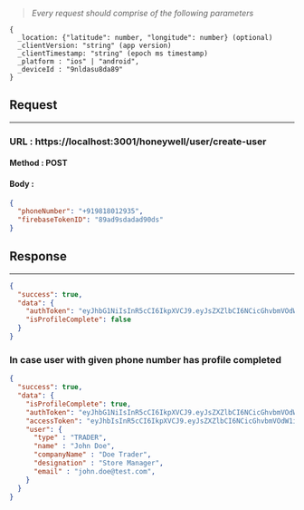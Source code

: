 > _Every request should comprise of the following parameters_

```
{
  _location: {"latitude": number, "longitude": number} (optional)
  _clientVersion: "string" (app version)
  _clientTimestamp: "string" (epoch ms timestamp)
  _platform : "ios" | "android",
  _deviceId : "9nldasu8da89"
}
```

## Request

---

### URL : https://localhost:3001/honeywell/user/create-user

#### Method : **POST**

#### Body :

```json
{
  "phoneNumber": "+919818012935",
  "firebaseTokenID": "89ad9sdadad90ds"
}
```

## Response

---

```json
{
  "success": true,
  "data": {
    "authToken": "eyJhbG1NiIsInR5cCI6IkpXVCJ9.eyJsZXZlbCI6NCicGhvbmVOdW1iZXIiOiIrMTMyNzgxMjM5Nzg5NzgxMjM3OTgiLCJkZXZpY2VJZCI6Ik5hdmlzaW9uIn0.Gogge1r4YSi3QETUt78zMniPdLB9BBihqE",
    "isProfileComplete": false
  }
}
```
### In case user with given phone number has profile completed
```json
{
  "success": true,
  "data": {
    "isProfileComplete": true,
    "authToken": "eyJhbG1NiIsInR5cCI6IkpXVCJ9.eyJsZXZlbCI6NCicGhvbmVOdW1iZXIiOiIrMTMyNzgxMjM5Nzg5NzgxMjM3OTgiLCJkZXZpY2VJZCI6Ik5hdmlzaW9uIn0.Gogge1r4YSi3QETUt78zMniPdLB9BBihqE",
    "accessToken": "eyJhbIsInR5cCI6IkpXVCJ9.eyJsZXZlbCI6NCicGhvbmVOdW1iZXIiOiIrMTMyNzgxMasjdhjkhde33M3OTgiLCJkZXZpY2VJZCI6Ik5hdmlzaW9uIn0.Gogge1r4YSi3QETUt79BBihqE",
    "user": {
      "type" : "TRADER",
      "name" : "John Doe",
      "companyName" : "Doe Trader",
      "designation" : "Store Manager",
      "email" : "john.doe@test.com",
    }
  }
}
```
